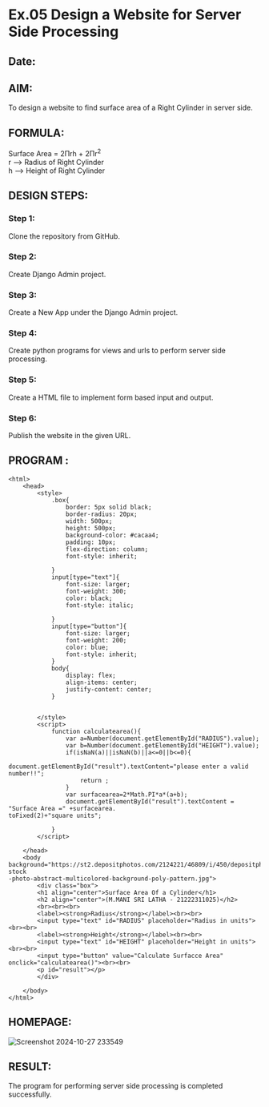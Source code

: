 # Ex.05 Design a Website for Server Side Processing
## Date:

## AIM:
To design a website to find surface area of a Right Cylinder in server side.

## FORMULA:
Surface Area = 2Πrh + 2Πr<sup>2</sup>
<br>r --> Radius of Right Cylinder
<br>h --> Height of Right Cylinder

## DESIGN STEPS:

### Step 1:
Clone the repository from GitHub.

### Step 2:
Create Django Admin project.

### Step 3:
Create a New App under the Django Admin project.

### Step 4:
Create python programs for views and urls to perform server side processing.

### Step 5:
Create a HTML file to implement form based input and output.

### Step 6:
Publish the website in the given URL.

## PROGRAM :
```
<html>
    <head>
        <style>
            .box{
                border: 5px solid black;
                border-radius: 20px;
                width: 500px;
                height: 500px;
                background-color: #cacaa4;
                padding: 10px;
                flex-direction: column;
                font-style: inherit;
                
            }
            input[type="text"]{
                font-size: larger;
                font-weight: 300;
                color: black;
                font-style: italic;
                
            }
            input[type="button"]{
                font-size: larger;
                font-weight: 200;
                color: blue;
                font-style: inherit;
            }
            body{
                display: flex;
                align-items: center;
                justify-content: center;
            }


        </style>
        <script>
            function calculatearea(){
                var a=Number(document.getElementById("RADIUS").value);
                var b=Number(document.getElementById("HEIGHT").value);
                if(isNaN(a)||isNaN(b)||a<=0||b<=0){
                    document.getElementById("result").textContent="please enter a valid number!!";
                    return ;
                }
                var surfacearea=2*Math.PI*a*(a+b);
                document.getElementById("result").textContent = "Surface Area =" +surfacearea.
toFixed(2)+"square units";

            }
        </script>

    </head>
    <body background="https://st2.depositphotos.com/2124221/46809/i/450/depositphotos_468095768-stock
-photo-abstract-multicolored-background-poly-pattern.jpg">
        <div class="box">
        <h1 align="center">Surface Area Of a Cylinder</h1>
        <h2 align="center">(M.MANI SRI LATHA - 21222311025)</h2>
        <br><br><br>
        <label><strong>Radius</strong></label><br><br>
        <input type="text" id="RADIUS" placeholder="Radius in units"><br><br>
        <label><strong>Height</strong></label><br><br>
        <input type="text" id="HEIGHT" placeholder="Height in units"><br><br>
        <input type="button" value="Calculate Surfacce Area" onclick="calculatearea()"><br><br>
        <p id="result"></p>
        </div>

    </body>
</html>
```
## HOMEPAGE:
![Screenshot 2024-10-27 233549](https://github.com/user-attachments/assets/04f17465-b8d8-4352-925a-6ef21655e948)


## RESULT:
The program for performing server side processing is completed successfully.
